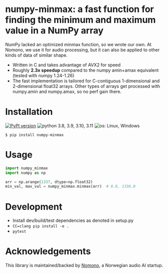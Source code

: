 # numpy-minmax: a fast function for finding the minimum and maximum value in a NumPy array

NumPy lacked an optimized minmax function, so we wrote our own. At Nomono, we use it for audio processing, but it can also be applied to other kinds of data of similar shape.

* Written in C and takes advantage of AVX2 for speed
* Roughly **2.3x speedup** compared to the numpy amin+amax equivalent (tested with numpy 1.24-1.26)
* The fast implementation is tailored for C-contiguous 1-dimensional and 2-dimensional float32 arrays. Other types of arrays get processed with numpy.amin and numpy.amax, so no perf gain there.

# Installation

[![PyPI version](https://img.shields.io/pypi/v/numpy-minmax.svg?style=flat)](https://pypi.org/project/numpy-minmax/)
![python 3.8, 3.9, 3.10, 3.11](https://img.shields.io/badge/Python-3.8%20|%203.9%20|%203.10%20|%203.11-blue)
![os: Linux, Windows](https://img.shields.io/badge/OS-Linux%20|%20Windows-blue)

```
$ pip install numpy-minmax
```

# Usage

```py
import numpy_minmax
import numpy as np

arr = np.arange(1337, dtype=np.float32)
min_val, max_val = numpy_minmax.minmax(arr)  # 0.0, 1336.0
```

# Development

* Install dev/build/test dependencies as denoted in setup.py
* `CC=clang pip install -e .`
* `pytest`

# Acknowledgements

This library is maintained/backed by [Nomono](https://nomono.co/), a Norwegian audio AI startup.

